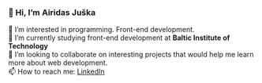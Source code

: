 ### 👋 Hi, I’m **Airidas Juška**

👀 I’m interested in programming. Front-end development.\
🌱 I’m currently studying front-end development at **Baltic Institute of Technology**\
💞️ I’m looking to collaborate on interesting projects that would help me learn more about web development.\
📫 How to reach me: [LinkedIn](https://www.linkedin.com/in/airidas-ju%C5%A1ka-549141235/)
